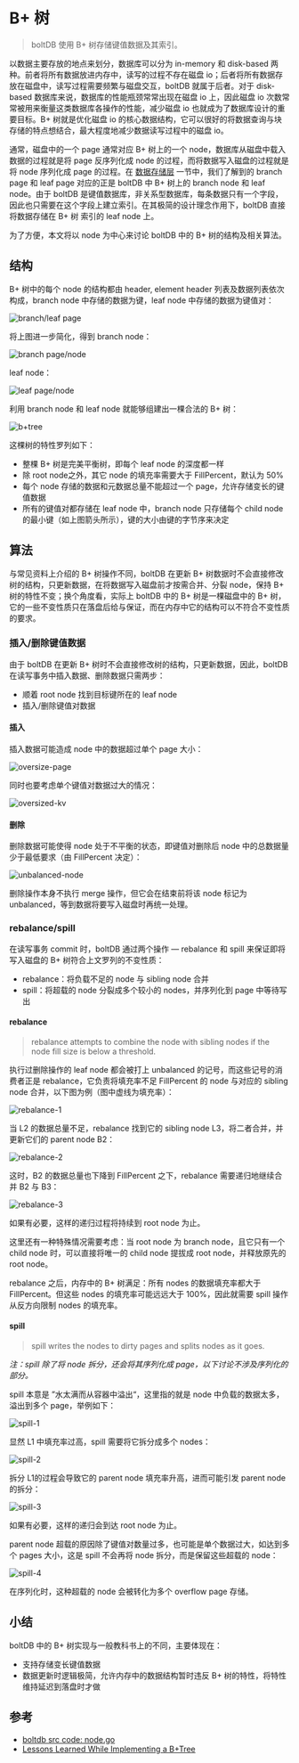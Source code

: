 # B+ 树

> boltDB 使用 B+ 树存储键值数据及其索引。

以数据主要存放的地点来划分，数据库可以分为 in-memory 和 disk-based 两种。前者将所有数据放进内存中，读写的过程不存在磁盘 io；后者将所有数据存放在磁盘中，读写过程需要频繁与磁盘交互，boltDB 就属于后者。对于 disk-based 数据库来说，数据库的性能瓶颈常常出现在磁盘 io 上，因此磁盘 io 次数常常被用来衡量这类数据库各操作的性能，减少磁盘 io 也就成为了数据库设计的重要目标。B+ 树就是优化磁盘 io 的核心数据结构，它可以很好的将数据查询与块存储的特点想结合，最大程度地减少数据读写过程中的磁盘 io。

通常，磁盘中的一个 page 通常对应 B+ 树上的一个 node，数据库从磁盘中载入数据的过程就是将 page 反序列化成 node 的过程，而将数据写入磁盘的过程就是将 node 序列化成 page 的过程。在 [数据存储层](STORAGE_AND_MEMORY_MANAGEMENT.md) 一节中，我们了解到的 branch page 和 leaf page 对应的正是 boltDB 中 B+ 树上的 branch node 和 leaf node。由于 boltDB 是键值数据库，非关系型数据库，每条数据只有一个字段，因此也只需要在这个字段上建立索引。在其极简的设计理念作用下，boltDB 直接将数据存储在 B+ 树 索引的 leaf node 上。

为了方便，本文将以 node 为中心来讨论 boltDB 中的 B+ 树的结构及相关算法。

## 结构

B+ 树中的每个 node 的结构都由 header, element header 列表及数据列表依次构成，branch node 中存储的数据为键，leaf node 中存储的数据为键值对：

![branch/leaf page](./statics/imgs/b_plus_tree_branch_leaf_page.jpg)

将上图进一步简化，得到 branch node：

![branch page/node](./statics/imgs/b_plus_tree_branch_page_node.jpg)

leaf node：

![leaf page/node](./statics/imgs/b_plus_tree_leaf_page_node.jpg)

利用 branch node 和 leaf node 就能够组建出一棵合法的 B+ 树：

![b+tree](./statics/imgs/b_plus_tree.jpg)

这棵树的特性罗列如下：

* 整棵 B+ 树是完美平衡树，即每个 leaf node 的深度都一样
* 除 root node之外，其它 node 的填充率需要大于 FillPercent，默认为 50%
* 每个 node 存储的数据和元数据总量不能超过一个 page，允许存储变长的键值数据
* 所有的键值对都存储在 leaf node 中，branch node 只存储每个 child node 的最小键（如上图箭头所示），键的大小由键的字节序来决定

## 算法

与常见资料上介绍的 B+ 树操作不同，boltDB 在更新 B+ 树数据时不会直接修改树的结构，只更新数据，在将数据写入磁盘前才按需合并、分裂 node，保持 B+ 树的特性不变；换个角度看，实际上 boltDB 中的 B+ 树是一棵磁盘中的 B+ 树，它的一些不变性质只在落盘后给与保证，而在内存中它的结构可以不符合不变性质的要求。

### 插入/删除键值数据

由于 boltDB 在更新 B+ 树时不会直接修改树的结构，只更新数据，因此，boltDB 在读写事务中插入数据、删除数据只需两步：

* 顺着 root node 找到目标键所在的 leaf node
* 插入/删除键值对数据

#### 插入

插入数据可能造成 node 中的数据超过单个 page 大小：

![oversize-page](./statics/imgs/b_plus_tree_oversize_page.jpg)

同时也要考虑单个键值对数据过大的情况：

![oversized-kv](./statics/imgs/b_plus_tree_oversized_kv.jpg)



#### 删除

删除数据可能使得 node 处于不平衡的状态，即键值对删除后 node 中的总数据量少于最低要求（由 FillPercent 决定）：

![unbalanced-node](./statics/imgs/b_plus_tree_unbalanced_node.jpg)

删除操作本身不执行 merge 操作，但它会在结束前将该 node 标记为 unbalanced，等到数据将要写入磁盘时再统一处理。

### rebalance/spill

在读写事务 commit 时，boltDB 通过两个操作 — rebalance 和 spill 来保证即将写入磁盘的 B+ 树符合上文罗列的不变性质：

* rebalance：将负载不足的 node 与 sibling node 合并
* spill：将超载的 node 分裂成多个较小的 nodes，并序列化到 page 中等待写出

#### rebalance

> rebalance attempts to combine the node with sibling nodes if the node fill size is below a threshold.

执行过删除操作的 leaf node 都会被打上 unbalanced 的记号，而这些记号的消费者正是 rebalance，它负责将填充率不足 FillPercent 的 node 与对应的 sibling node 合并，以下图为例（图中虚线为填充率）：

![rebalance-1](./statics/imgs/b_plus_tree_rebalance_1.jpg)

当 L2 的数据总量不足，rebalance 找到它的 sibling node L3，将二者合并，并更新它们的 parent node B2：

![rebalance-2](./statics/imgs/b_plus_tree_rebalance_2.jpg)

这时，B2 的数据总量也下降到 FillPercent 之下，rebalance 需要递归地继续合并 B2 与 B3：

![rebalance-3](./statics/imgs/b_plus_tree_rebalance_3.jpg)

如果有必要，这样的递归过程将持续到 root node 为止。

这里还有一种特殊情况需要考虑：当 root node 为 branch node，且它只有一个 child node 时，可以直接将唯一的 child node 提拔成 root node，并释放原先的 root node。

rebalance 之后，内存中的 B+ 树满足：所有 nodes 的数据填充率都大于 FillPercent。但这些 nodes 的填充率可能远远大于 100%，因此就需要 spill 操作从反方向限制 nodes 的填充率。

#### spill

> spill writes the nodes to dirty pages and splits nodes as it goes.

*注：spill 除了将 node 拆分，还会将其序列化成 page，以下讨论不涉及序列化的部分。*

spill 本意是 ”水太满而从容器中溢出“，这里指的就是 node 中负载的数据太多，溢出到多个 page，举例如下：

![spill-1](./statics/imgs/b_plus_tree_spill_1.jpg)

显然 L1 中填充率过高，spill 需要将它拆分成多个 nodes：

![spill-2](./statics/imgs/b_plus_tree_spill_2.jpg)

拆分 L1的过程会导致它的 parent node 填充率升高，进而可能引发 parent node 的拆分：

![spill-3](./statics/imgs/b_plus_tree_spill_3.jpg)

如果有必要，这样的递归会到达 root node 为止。

parent node 超载的原因除了键值对数量过多，也可能是单个数据过大，如达到多个 pages 大小，这是 spill 不会再将 node 拆分，而是保留这些超载的 node：

![spill-4](./statics/imgs/b_plus_tree_spill_4.jpg)

在序列化时，这种超载的 node 会被转化为多个 overflow page 存储。

## 小结

boltDB 中的 B+ 树实现与一般教科书上的不同，主要体现在：

* 支持存储变长键值数据
* 数据更新时逻辑极简，允许内存中的数据结构暂时违反 B+ 树的特性，将特性维持延迟到落盘时才做

## 参考

* [boltdb src code: node.go](https://github.com/boltdb/bolt/blob/master/node.go)
* [Lessons Learned While Implementing a B+Tree](https://hackthology.com/lessons-learned-while-implementing-a-btree.html)

